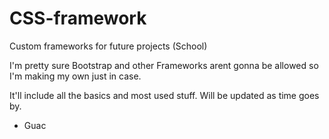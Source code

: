 # CSS-framework
Custom frameworks for future projects (School)

I'm pretty sure Bootstrap and other Frameworks arent gonna be allowed so I'm making my own just in case.

It'll include all the basics and most used stuff. Will be updated as time goes by.

- Guac
